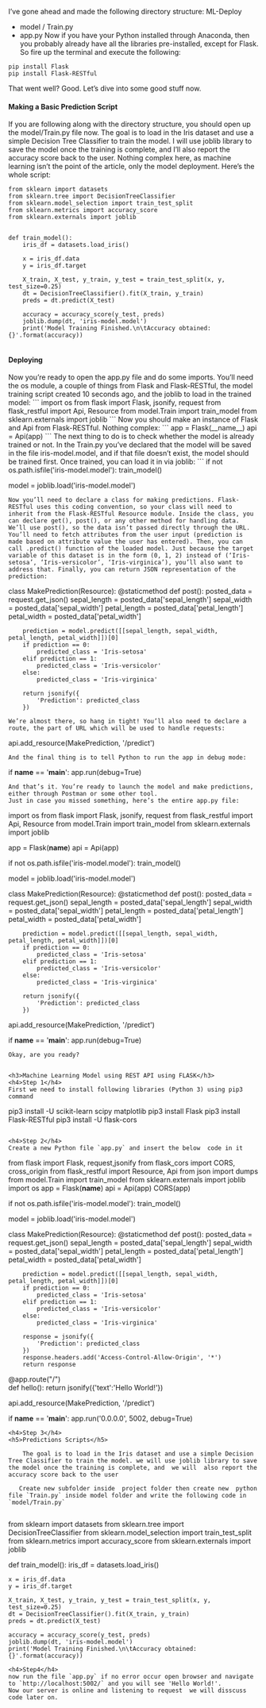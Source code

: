 I’ve gone ahead and made the following directory structure:
ML-Deploy
* model / Train.py
* app.py
Now if you have your Python installed through Anaconda, then you probably already have all the libraries pre-installed, except for Flask. So fire up the terminal and execute the following:
```
pip install Flask
pip install Flask-RESTful
```
That went well? Good. Let’s dive into some good stuff now.
<h4>Making a Basic Prediction Script</h4>
If you are following along with the directory structure, you should open up the model/Train.py file now. The goal is to load in the Iris dataset and use a simple Decision Tree Classifier to train the model. I will use joblib library to save the model once the training is complete, and I’ll also report the accuracy score back to the user.
Nothing complex here, as machine learning isn’t the point of the article, only the model deployment. Here’s the whole script:

```
from sklearn import datasets
from sklearn.tree import DecisionTreeClassifier
from sklearn.model_selection import train_test_split
from sklearn.metrics import accuracy_score
from sklearn.externals import joblib


def train_model():
    iris_df = datasets.load_iris()

    x = iris_df.data
    y = iris_df.target

    X_train, X_test, y_train, y_test = train_test_split(x, y, test_size=0.25)
    dt = DecisionTreeClassifier().fit(X_train, y_train)
    preds = dt.predict(X_test)

    accuracy = accuracy_score(y_test, preds)
    joblib.dump(dt, 'iris-model.model')
    print('Model Training Finished.\n\tAccuracy obtained: {}'.format(accuracy))
    
 ```
 
 
<h4>Deploying</h4>
Now you’re ready to open the app.py file and do some imports. You’ll need the os module, a couple of things from Flask and Flask-RESTful, the model training script created 10 seconds ago, and the joblib to load in the trained model:
```
import os
from flask import Flask, jsonify, request
from flask_restful import Api, Resource
from model.Train import train_model
from sklearn.externals import joblib
```
Now you should make an instance of Flask and Api from Flask-RESTful. Nothing complex:
```
app = Flask(__name__)
api = Api(app)
```
The next thing to do is to check whether the model is already trained or not. In the Train.py you’ve declared that the model will be saved in the file iris-model.model, and if that file doesn’t exist, the model should be trained first. Once trained, you can load it in via joblib:
```
if not os.path.isfile('iris-model.model'):
    train_model()

model = joblib.load('iris-model.model')
```
Now you’ll need to declare a class for making predictions. Flask-RESTful uses this coding convention, so your class will need to inherit from the Flask-RESTful Resource module. Inside the class, you can declare get(), post(), or any other method for handling data.
We’ll use post(), so the data isn’t passed directly through the URL. You’ll need to fetch attributes from the user input (prediction is made based on attribute value the user has entered). Then, you can call .predict() function of the loaded model. Just because the target variable of this dataset is in the form (0, 1, 2) instead of (‘Iris-setosa’, ‘Iris-versicolor’, ‘Iris-virginica’), you’ll also want to address that. Finally, you can return JSON representation of the prediction:
```
class MakePrediction(Resource):
    @staticmethod
    def post():
        posted_data = request.get_json()
        sepal_length = posted_data['sepal_length']
        sepal_width = posted_data['sepal_width']
        petal_length = posted_data['petal_length']
        petal_width = posted_data['petal_width']

        prediction = model.predict([[sepal_length, sepal_width, petal_length, petal_width]])[0]
        if prediction == 0:
            predicted_class = 'Iris-setosa'
        elif prediction == 1:
            predicted_class = 'Iris-versicolor'
        else:
            predicted_class = 'Iris-virginica'

        return jsonify({
            'Prediction': predicted_class
        })
```        
We’re almost there, so hang in tight! You’ll also need to declare a route, the part of URL which will be used to handle requests:
```
api.add_resource(MakePrediction, '/predict')
```
And the final thing is to tell Python to run the app in debug mode:
```
if __name__ == '__main__':
    app.run(debug=True)
```    
And that’s it. You’re ready to launch the model and make predictions, either through Postman or some other tool.
Just in case you missed something, here’s the entire app.py file:
```
import os
from flask import Flask, jsonify, request
from flask_restful import Api, Resource
from model.Train import train_model
from sklearn.externals import joblib

app = Flask(__name__)
api = Api(app)

if not os.path.isfile('iris-model.model'):
    train_model()

model = joblib.load('iris-model.model')


class MakePrediction(Resource):
    @staticmethod
    def post():
        posted_data = request.get_json()
        sepal_length = posted_data['sepal_length']
        sepal_width = posted_data['sepal_width']
        petal_length = posted_data['petal_length']
        petal_width = posted_data['petal_width']

        prediction = model.predict([[sepal_length, sepal_width, petal_length, petal_width]])[0]
        if prediction == 0:
            predicted_class = 'Iris-setosa'
        elif prediction == 1:
            predicted_class = 'Iris-versicolor'
        else:
            predicted_class = 'Iris-virginica'

        return jsonify({
            'Prediction': predicted_class
        })


api.add_resource(MakePrediction, '/predict')


if __name__ == '__main__':
    app.run(debug=True)
```    
Okay, are you ready?


<h3>Machine Learning Model using REST API using FLASK</h3>
<h4>Step 1</h4>
First we need to install following libraries (Python 3) using pip3 command

```
pip3 install -U scikit-learn scipy matplotlib
pip3 install Flask
pip3 install Flask-RESTful
pip3 install -U flask-cors
```

<h4>Step 2</h4>
Create a new Python file `app.py` and insert the below  code in it 

```
from flask import Flask, request,jsonify
from flask_cors import CORS, cross_origin
from flask_restful import Resource, Api
from json import dumps
from model.Train import train_model
from sklearn.externals import joblib
import os
app = Flask(__name__)
api = Api(app)
CORS(app)


if not os.path.isfile('iris-model.model'):
    train_model()

model = joblib.load('iris-model.model')


class MakePrediction(Resource):
    @staticmethod
    def post():
        posted_data = request.get_json()
        sepal_length = posted_data['sepal_length']
        sepal_width = posted_data['sepal_width']
        petal_length = posted_data['petal_length']
        petal_width = posted_data['petal_width']

        prediction = model.predict([[sepal_length, sepal_width, petal_length, petal_width]])[0]
        if prediction == 0:
            predicted_class = 'Iris-setosa'
        elif prediction == 1:
            predicted_class = 'Iris-versicolor'
        else:
            predicted_class = 'Iris-virginica'

        response = jsonify({
            'Prediction': predicted_class
        })
        response.headers.add('Access-Control-Allow-Origin', '*')
        return response
@app.route("/")    
def hello():
    return jsonify({'text':'Hello World!'})



api.add_resource(MakePrediction, '/predict')


if __name__ == '__main__':
    app.run('0.0.0.0', 5002, debug=True)
```
<h4>Step 3</h4>
<h5>Predictions Scripts</h5>

    The goal is to load in the Iris dataset and use a simple Decision Tree Classifier to train the model. we will use joblib library to save the model once the training is complete, and  we will  also report the accuracy score back to the user
    
   Create new subfolder inside  project folder then create new  python file `Train.py` inside model folder and write the following code in  `model/Train.py` 
   
   ```
from sklearn import datasets
from sklearn.tree import DecisionTreeClassifier
from sklearn.model_selection import train_test_split
from sklearn.metrics import accuracy_score
from sklearn.externals import joblib


def train_model():
    iris_df = datasets.load_iris()

    x = iris_df.data
    y = iris_df.target

    X_train, X_test, y_train, y_test = train_test_split(x, y, test_size=0.25)
    dt = DecisionTreeClassifier().fit(X_train, y_train)
    preds = dt.predict(X_test)

    accuracy = accuracy_score(y_test, preds)
    joblib.dump(dt, 'iris-model.model')
    print('Model Training Finished.\n\tAccuracy obtained: {}'.format(accuracy))
   ```
   <h4>Step4</h4>
   now run the file `app.py` if no error occur open browser and navigate to `http://localhost:5002/` and you will see 'Hello World!'.
   Now our server is online and listening to request  we will disscuss code later on.
